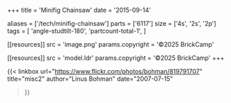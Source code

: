 +++
title = 'Minifig Chainsaw'
date  = '2015-09-14'

aliases = ['/tech/minifig-chainsaw']
parts = ['6117']
size  = ['4s', '2s', '2p']
tags  = [
  'angle-studtilt-180',
  'partcount-total-1',
]

[[resources]]
src              = 'image.png'
params.copyright = '©2025 BrickCamp'

[[resources]]
src              = 'model.ldr'
params.copyright = '©2025 BrickCamp'
+++

{{< linkbox
    url="https://www.flickr.com/photos/bohman/819791707"
    title="misc2"
    author="Linus Bohman"
    date="2007-07-15"
>}}

